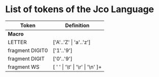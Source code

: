 # List of tokens of the Jco Language

| Token | Definition |
| ----- | ---------- | 
| **Macro** | |
|LETTER | ['A'..'Z' \| 'a'..'z'] |
fragment DIGIT0 | ['1'..'9'] |
fragment DIGIT  | ['0'..'9'] |
fragment WS |   [ ' '  \|  '\t'  \|  '\r'  \|  '\n'  ]+  |
